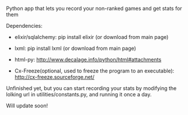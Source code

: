 Python app that lets you record your non-ranked games and get stats for them

Dependencies:

* elixir/sqlalchemy: pip install elixir (or download from main page)

* lxml: pip install lxml (or download from main page)

* html-py: http://www.decalage.info/python/html#attachments

* Cx-Freeze(optional, used to freeze the program to an executable): http://cx-freeze.sourceforge.net/

Unfinished yet, but you can start recording your stats by modifying the lolking url in utilities/constants.py,
and running it once a day.

Will update soon!